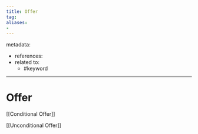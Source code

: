```yaml
---
title: Offer
tag:
aliases:
- 
---
```


metadata:
- references:
- related to:
	- #keyword 
---

# Offer

[[Conditional Offer]]

[[Unconditional Offer]]